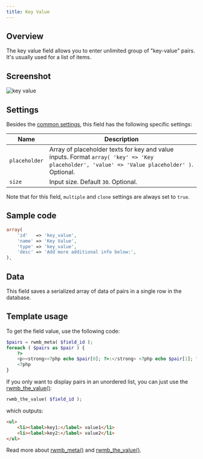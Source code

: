 ```yaml
---
title: Key Value
---
```


## Overview

The key value field allows you to enter unlimited group of "key-value" pairs. It's usually used for a list of items.

## Screenshot

![key value](https://i.imgur.com/yA7rRDR.png)

## Settings

Besides the [common settings](/field-settings/), this field has the following specific settings:

Name | Description
--- | ---
`placeholder` | Array of placeholder texts for key and value inputs. Format `array( 'key' => 'Key placeholder', 'value' => 'Value placeholder' )`. Optional.
`size` | Input size. Default `30`. Optional.

Note that for this field, `multiple` and `clone` settings are always set to `true`.

## Sample code

```php
array(
    'id'   => 'key_value',
    'name' => 'Key Value',
    'type' => 'key_value',
    'desc' => 'Add more additional info below:',
),
```

## Data

This field saves a serialized array of data of pairs in a single row in the database.

## Template usage

To get the field value, use the following code:

```php
$pairs = rwmb_meta( $field_id );
foreach ( $pairs as $pair ) {
    ?>
    <p><strong><?php echo $pair[0]; ?>:</strong> <?php echo $pair[1]; ?></p>
    <?php
}
```

If you only want to display pairs in an unordered list, you can just use the [rwmb_the_value()](/rwmb-the-value/):

```php
rwmb_the_value( $field_id );
```

which outputs:

```html
<ul>
    <li><label>key1:</label> value1</li>
    <li><label>key2:</label> value2</li>
</ul>
```

Read more about [rwmb_meta()](/rwmb-meta/) and [rwmb_the_value()](/rwmb-the-value/).
